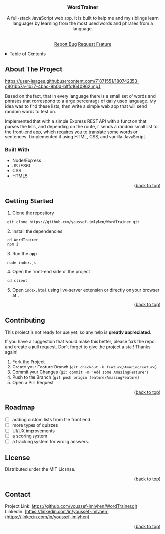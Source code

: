 <!-- PROJECT LOGO -->

<div align="center">

<h3 align="center">WordTrainer </h3>

  <p align="center">
A full-stack JavaScript web app. It is built to help me and my siblings learn languages by learning from the most used words and phrases from a language.
    <br />
    <br />
    <br />
    <a href="https://github.com/youssef-imlyhen/WordTrainer.git/issues">Report Bug</a>
    <a href="https://github.com/youssef-imlyhen/WordTrainer.git/">Request Feature</a>
  </p>
</div>



<!-- TABLE OF CONTENTS -->
<details>
  <summary>Table of Contents</summary>
  <ol>
    <li>
      <a href="#about-the-project">About The Project</a>
      <ul>
        <li><a href="#built-with">Built With</a></li>
      </ul>
    </li>
     <li>
      <a href="#getting-started">Getting Started</a>
    </li>
   <li><a href="#contributing">Contributing</a></li>   
     <li>
      <a href="#roadmap">Roadmap</a>
    </li>
    <li><a href="#license">License</a></li>
    <li><a href="#contact">Contact</a></li>
  </ol>
</details>



<!-- ABOUT THE PROJECT -->
## About The Project

https://user-images.githubusercontent.com/71871551/180742353-c801bb7a-1b37-4bac-9b0d-bfffc1640962.mp4

Based on the fact, that in every language there is a small set of words and phrases that correspond to a large percentage of daily used language. My idea was to find these lists, then write a simple web app that will send random words to test on.

Implemented that with a simple Express REST API with a function that parses the lists, and depending on the route, it sends a random small list to the front-end app, which requires you to translate some words or sentences. I implemented it using HTML, CSS, and vanilla JavaScript. 


### Built With
- Node/Express
- JS (ES6)
- CSS
- HTML5
<p align="right">(<a href="#top">back to top</a>)</p>



<!-- GETTING STARTED -->
## Getting Started

1. Clone the repository
```terminal
 git clone https://github.com/youssef-imlyhen/WordTrainer.git
```
2. Install the dependencies 

```terminal
 cd WordTrainer
 npm i
```
3. Run the app
```terminal
 node index.js
```
4. Open the front-end side of the project
```terminal
 cd client

```
5. Open  `index.html` using live-server extension or directly on your browser at .

<p align="right">(<a href="#top">back to top</a>)</p>

<!-- CONTRIBUTING -->
## Contributing

This project is not ready for use yet, so any help is **greatly appreciated**.

If you have a suggestion that would make this better, please fork the repo and create a pull request.
Don't forget to give the project a star! Thanks again!

1. Fork the Project
2. Create your Feature Branch (`git checkout -b feature/AmazingFeature`)
3. Commit your Changes (`git commit -m 'Add some AmazingFeature'`)
4. Push to the Branch (`git push origin feature/AmazingFeature`)
5. Open a Pull Request

<p align="right">(<a href="#top">back to top</a>)</p>


## Roadmap
- [ ] adding custom lists from the front end
- [ ] more types of quizzes
- [ ] UI/UX improvements
- [ ] a scoring system
- [ ] a tracking system for wrong answers.
<!-- LICENSE -->
## License

Distributed under the MIT License.

<p align="right">(<a href="#top">back to top</a>)</p>



<!-- CONTACT -->
## Contact


Project Link: [https://github.com/youssef-imlyhen/WordTrainer.git ](https://github.com/youssef-imlyhen/WordTrainer.git )
<br/>
Linkedin: [https://linkedin.com/in/youssef-imlyhen](https://linkedin.com/in/youssef-imlyhen) 


<p align="right">(<a href="#top">back to top</a>)</p>



[product-screenshot]: WordTrainer.mp4
